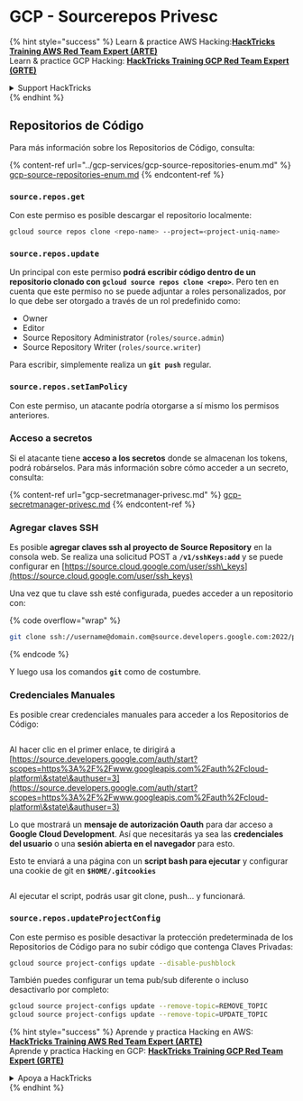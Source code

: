 # GCP - Sourcerepos Privesc

{% hint style="success" %}
Learn & practice AWS Hacking:<img src="../../../.gitbook/assets/image (1) (1) (1) (1).png" alt="" data-size="line">[**HackTricks Training AWS Red Team Expert (ARTE)**](https://training.hacktricks.xyz/courses/arte)<img src="../../../.gitbook/assets/image (1) (1) (1) (1).png" alt="" data-size="line">\
Learn & practice GCP Hacking: <img src="../../../.gitbook/assets/image (2) (1).png" alt="" data-size="line">[**HackTricks Training GCP Red Team Expert (GRTE)**<img src="../../../.gitbook/assets/image (2) (1).png" alt="" data-size="line">](https://training.hacktricks.xyz/courses/grte)

<details>

<summary>Support HackTricks</summary>

* Check the [**subscription plans**](https://github.com/sponsors/carlospolop)!
* **Join the** 💬 [**Discord group**](https://discord.gg/hRep4RUj7f) or the [**telegram group**](https://t.me/peass) or **follow** us on **Twitter** 🐦 [**@hacktricks\_live**](https://twitter.com/hacktricks_live)**.**
* **Share hacking tricks by submitting PRs to the** [**HackTricks**](https://github.com/carlospolop/hacktricks) and [**HackTricks Cloud**](https://github.com/carlospolop/hacktricks-cloud) github repos.

</details>
{% endhint %}

## Repositorios de Código

Para más información sobre los Repositorios de Código, consulta:

{% content-ref url="../gcp-services/gcp-source-repositories-enum.md" %}
[gcp-source-repositories-enum.md](../gcp-services/gcp-source-repositories-enum.md)
{% endcontent-ref %}

### `source.repos.get`

Con este permiso es posible descargar el repositorio localmente:
```bash
gcloud source repos clone <repo-name> --project=<project-uniq-name>
```
### `source.repos.update`

Un principal con este permiso **podrá escribir código dentro de un repositorio clonado con `gcloud source repos clone <repo>`**. Pero ten en cuenta que este permiso no se puede adjuntar a roles personalizados, por lo que debe ser otorgado a través de un rol predefinido como:

* Owner
* Editor
* Source Repository Administrator (`roles/source.admin`)
* Source Repository Writer (`roles/source.writer`)

Para escribir, simplemente realiza un **`git push`** regular.

### `source.repos.setIamPolicy`

Con este permiso, un atacante podría otorgarse a sí mismo los permisos anteriores.

### Acceso a secretos

Si el atacante tiene **acceso a los secretos** donde se almacenan los tokens, podrá robárselos. Para más información sobre cómo acceder a un secreto, consulta:

{% content-ref url="gcp-secretmanager-privesc.md" %}
[gcp-secretmanager-privesc.md](gcp-secretmanager-privesc.md)
{% endcontent-ref %}

### Agregar claves SSH

Es posible **agregar claves ssh al proyecto de Source Repository** en la consola web. Se realiza una solicitud POST a **`/v1/sshKeys:add`** y se puede configurar en [https://source.cloud.google.com/user/ssh\_keys](https://source.cloud.google.com/user/ssh_keys)

Una vez que tu clave ssh esté configurada, puedes acceder a un repositorio con:

{% code overflow="wrap" %}
```bash
git clone ssh://username@domain.com@source.developers.google.com:2022/p/<proj-name>/r/<repo-name>
```
{% endcode %}

Y luego usa los comandos **`git`** como de costumbre.

### Credenciales Manuales

Es posible crear credenciales manuales para acceder a los Repositorios de Código:

<figure><img src="../../../.gitbook/assets/image (324).png" alt=""><figcaption></figcaption></figure>

Al hacer clic en el primer enlace, te dirigirá a [https://source.developers.google.com/auth/start?scopes=https%3A%2F%2Fwww.googleapis.com%2Fauth%2Fcloud-platform\&state\&authuser=3](https://source.developers.google.com/auth/start?scopes=https%3A%2F%2Fwww.googleapis.com%2Fauth%2Fcloud-platform\&state\&authuser=3)

Lo que mostrará un **mensaje de autorización Oauth** para dar acceso a **Google Cloud Development**. Así que necesitarás ya sea las **credenciales del usuario** o una **sesión abierta en el navegador** para esto.

Esto te enviará a una página con un **script bash para ejecutar** y configurar una cookie de git en **`$HOME/.gitcookies`**

<figure><img src="../../../.gitbook/assets/image (323).png" alt=""><figcaption></figcaption></figure>

Al ejecutar el script, podrás usar git clone, push... y funcionará.

### `source.repos.updateProjectConfig`

Con este permiso es posible desactivar la protección predeterminada de los Repositorios de Código para no subir código que contenga Claves Privadas:
```bash
gcloud source project-configs update --disable-pushblock
```
También puedes configurar un tema pub/sub diferente o incluso desactivarlo por completo:
```bash
gcloud source project-configs update --remove-topic=REMOVE_TOPIC
gcloud source project-configs update --remove-topic=UPDATE_TOPIC
```
{% hint style="success" %}
Aprende y practica Hacking en AWS:<img src="../../../.gitbook/assets/image (1) (1) (1) (1).png" alt="" data-size="line">[**HackTricks Training AWS Red Team Expert (ARTE)**](https://training.hacktricks.xyz/courses/arte)<img src="../../../.gitbook/assets/image (1) (1) (1) (1).png" alt="" data-size="line">\
Aprende y practica Hacking en GCP: <img src="../../../.gitbook/assets/image (2) (1).png" alt="" data-size="line">[**HackTricks Training GCP Red Team Expert (GRTE)**<img src="../../../.gitbook/assets/image (2) (1).png" alt="" data-size="line">](https://training.hacktricks.xyz/courses/grte)

<details>

<summary>Apoya a HackTricks</summary>

* Revisa los [**planes de suscripción**](https://github.com/sponsors/carlospolop)!
* **Únete al** 💬 [**grupo de Discord**](https://discord.gg/hRep4RUj7f) o al [**grupo de telegram**](https://t.me/peass) o **síguenos** en **Twitter** 🐦 [**@hacktricks\_live**](https://twitter.com/hacktricks_live)**.**
* **Comparte trucos de hacking enviando PRs a los** [**HackTricks**](https://github.com/carlospolop/hacktricks) y [**HackTricks Cloud**](https://github.com/carlospolop/hacktricks-cloud) repositorios de github.

</details>
{% endhint %}
